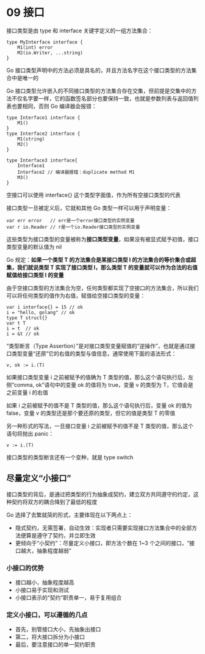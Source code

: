 # 09 接口

接口类型是由 type 和 interface 关键字定义的一组方法集合：

    type MyInterface interface {
        M1(int) error
        M2(io.Writer, ...string)
    }

Go 接口类型声明中的方法必须是具名的，并且方法名字在这个接口类型的方法集合中是唯一的

Go 接口类型允许嵌入的不同接口类型的方法集合存在交集，但前提是交集中的方法不仅名字要一样，它的函数签名部分也要保持一致，也就是参数列表与返回值列表也要相同，否则 Go 编译器会报错：

    type Interface1 interface {
        M1()
    }
    type Interface2 interface {
        M1(string) 
        M2()
    }

    type Interface3 interface{
        Interface1
        Interface2 // 编译器报错：duplicate method M1
        M3()
    }

空接口可以使用 interface{} 这个类型字面值，作为所有空接口类型的代表

接口类型一旦被定义后，它就和其他 Go 类型一样可以用于声明变量：

    var err error   // err是一个error接口类型的实例变量
    var r io.Reader // r是一个io.Reader接口类型的实例变量

这些类型为接口类型的变量被称为**接口类型变量**，如果没有被显式赋予初值，接口类型变量的默认值为 nil

Go 规定：**如果一个类型 T 的方法集合是某接口类型 I 的方法集合的等价集合或超集，我们就说类型 T 实现了接口类型 I，那么类型 T 的变量就可以作为合法的右值赋值给接口类型 I 的变量**

由于空接口类型的方法集合为空，任何类型都实现了空接口的方法集合，所以我们可以将任何类型的值作为右值，赋值给空接口类型的变量：

    var i interface{} = 15 // ok
    i = "hello, golang" // ok
    type T struct{}
    var t T
    i = t  // ok
    i = &t // ok

“类型断言（Type Assertion）”是对接口类型变量赋值的“逆操作”，也就是通过接口类型变量“还原”它的右值的类型与值信息，通常使用下面的语法形式：

    v, ok := i.(T) 

如果接口类型变量 i 之前被赋予的值确为 T 类型的值，那么这个语句执行后，左侧“comma, ok”语句中的变量 ok 的值将为 true，变量 v 的类型为 T，它值会是之前变量 i 的右值

如果 i 之前被赋予的值不是 T 类型的值，那么这个语句执行后，变量 ok 的值为 false，变量 v 的类型还是那个要还原的类型，但它的值是类型 T 的零值

另一种形式的写法，一旦接口变量 i 之前被赋予的值不是 T 类型的值，那么这个语句将抛出 panic：

    v := i.(T)

接口类型的类型断言还有一个变种，就是 type switch

## 尽量定义“小接口”

接口类型的背后，是通过把类型的行为抽象成契约，建立双方共同遵守的约定，这种契约将双方的耦合降到了最低的程度

Go 选择了去繁就简的形式，主要体现在以下两点上：

* 隐式契约，无需签署，自动生效：实现者只需要实现接口方法集合中的全部方法便算是遵守了契约，并立即生效
* 更倾向于“小契约”：尽量定义小接口，即方法个数在 1~3 个之间的接口，“接口越大，抽象程度越弱”

### 小接口的优势

* 接口越小，抽象程度越高
* 小接口易于实现和测试
* 小接口表示的“契约”职责单一，易于复用组合

### 定义小接口，可以遵循的几点

* 首先，别管接口大小，先抽象出接口
* 第二，将大接口拆分为小接口
* 最后，要注意接口的单一契约职责